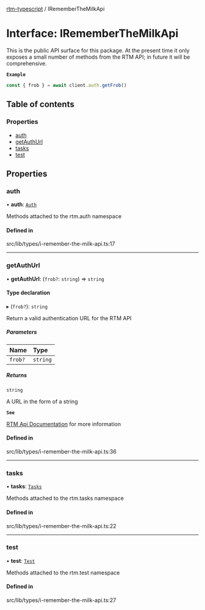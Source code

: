 [rtm-typescript](../README.md) / IRememberTheMilkApi

# Interface: IRememberTheMilkApi

This is the public API surface for this package. At the present time it only exposes a small number of methods from the RTM API; in future it will be comprehensive.

**`Example`**

```TypeScript
const { frob } = await client.auth.getFrob()
```

## Table of contents

### Properties

- [auth](IRememberTheMilkApi.md#auth)
- [getAuthUrl](IRememberTheMilkApi.md#getauthurl)
- [tasks](IRememberTheMilkApi.md#tasks)
- [test](IRememberTheMilkApi.md#test)

## Properties

### auth

• **auth**: [`Auth`](Auth.md)

Methods attached to the rtm.auth namespace

#### Defined in

src/lib/types/i-remember-the-milk-api.ts:17

___

### getAuthUrl

• **getAuthUrl**: (`frob?`: `string`) => `string`

#### Type declaration

▸ (`frob?`): `string`

Return a valid authentication URL for the RTM API

##### Parameters

| Name | Type |
| :------ | :------ |
| `frob?` | `string` |

##### Returns

`string`

A URL in the form of a string

**`See`**

[RTM Api Documentation](https://www.rememberthemilk.com/services/api/authentication.rtm) for more information

#### Defined in

src/lib/types/i-remember-the-milk-api.ts:36

___

### tasks

• **tasks**: [`Tasks`](Tasks.md)

Methods attached to the rtm.tasks namespace

#### Defined in

src/lib/types/i-remember-the-milk-api.ts:22

___

### test

• **test**: [`Test`](Test.md)

Methods attached to the rtm.test namespace

#### Defined in

src/lib/types/i-remember-the-milk-api.ts:27
